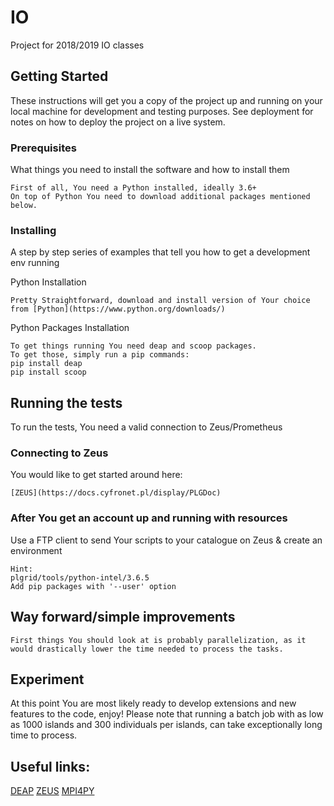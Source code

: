 # IO

Project for 2018/2019 IO classes

## Getting Started

These instructions will get you a copy of the project up and running on your local machine for development and testing purposes. See deployment for notes on how to deploy the project on a live system.

### Prerequisites

What things you need to install the software and how to install them

```
First of all, You need a Python installed, ideally 3.6+
On top of Python You need to download additional packages mentioned below.
```

### Installing

A step by step series of examples that tell you how to get a development env running

Python Installation

```
Pretty Straightforward, download and install version of Your choice from [Python](https://www.python.org/downloads/)
```

Python Packages Installation

```
To get things running You need deap and scoop packages.
To get those, simply run a pip commands:
pip install deap
pip install scoop
```


## Running the tests

To run the tests, You need a valid connection to Zeus/Prometheus

### Connecting to Zeus

You would like to get started around here: 

```
[ZEUS](https://docs.cyfronet.pl/display/PLGDoc)
```

### After You get an account up and running with resources

Use a FTP client to send Your scripts to your catalogue on Zeus & create an environment

```
Hint: 
plgrid/tools/python-intel/3.6.5
Add pip packages with '--user' option
```

## Way forward/simple improvements
```
First things You should look at is probably parallelization, as it would drastically lower the time needed to process the tasks.
```

## Experiment

At this point You are most likely ready to develop extensions and new features to the code, enjoy!
Please note that running a batch job with as low as 1000 islands and 300 individuals per islands, can take exceptionally long time to process.

## Useful links:

[DEAP](https://deap.readthedocs.io/en/master/)
[ZEUS](https://docs.cyfronet.pl/display/PLGDoc)
[MPI4PY](https://mpi4py.readthedocs.io/en/stable/)
